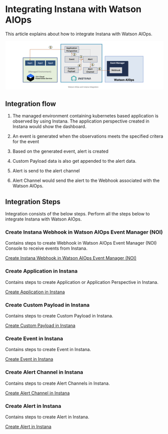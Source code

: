# Integrating Instana with Watson AIOps

This article explains about how to integrate Instana with Watson AIOps.

<img src="images/image-instana-waiops-integration.png">

## Integration flow

1. The managed environment containing kubernetes based application is observed by using Instana. The application perspective created in Instana would show the dashboard.

2. An event is generated when the observations meets the specified critera for the event 

3. Based on the generated event, alert is created  

4. Custom Payload data is also get appended to the alert data.

5. Alert is send to the alert channel

6. Alert Channel would send the alert to the Webhook associated with the Watson AIOps.


## Integration Steps

Integration consists of the below steps. Perform all the steps below to integrate Instana with Watson AIOps.

### Create Instana Webhook in Watson AIOps Event Manager (NOI)

Contains steps to create Webhook in Watson AIOps Event Manager (NOI) Console to receive events from Instana.

[Create Instana Webhook in Watson AIOps Event Manager (NOI)](1-webhook)


### Create Application in Instana

Contains steps to create Application or Application Perspective in Instana.

[Create Application in Instana](2-application)



### Create Custom Payload in Instana

Contains steps to create Custom Payload in Instana.

[Create Custom Payload in Instana](3-custom-payload)



### Create Event in Instana

Contains steps to create Event in Instana.

[Create Event in Instana](4-event)



### Create Alert Channel in Instana

Contains steps to create Alert Channels in Instana.

[Create Alert Channel in Instana](5-alert-channel)


### Create Alert in Instana

Contains steps to create Alert in Instana.

[Create Alert in Instana](6-alert)

